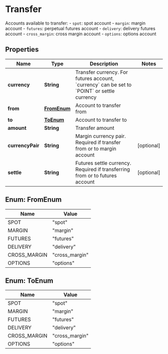 
# Transfer

Accounts available to transfer:  - `spot`: spot account - `margin`: margin account - `futures`: perpetual futures account - `delivery`: delivery futures account - `cross_margin`: cross margin account - `options`: options account

## Properties

Name | Type | Description | Notes
------------ | ------------- | ------------- | -------------
**currency** | **String** | Transfer currency. For futures account, &#x60;currency&#x60; can be set to &#x60;POINT&#x60; or settle currency | 
**from** | [**FromEnum**](#FromEnum) | Account to transfer from | 
**to** | [**ToEnum**](#ToEnum) | Account to transfer to | 
**amount** | **String** | Transfer amount | 
**currencyPair** | **String** | Margin currency pair. Required if transfer from or to margin account |  [optional]
**settle** | **String** | Futures settle currency. Required if transferring from or to futures account |  [optional]

## Enum: FromEnum

Name | Value
---- | -----
SPOT | &quot;spot&quot;
MARGIN | &quot;margin&quot;
FUTURES | &quot;futures&quot;
DELIVERY | &quot;delivery&quot;
CROSS_MARGIN | &quot;cross_margin&quot;
OPTIONS | &quot;options&quot;

## Enum: ToEnum

Name | Value
---- | -----
SPOT | &quot;spot&quot;
MARGIN | &quot;margin&quot;
FUTURES | &quot;futures&quot;
DELIVERY | &quot;delivery&quot;
CROSS_MARGIN | &quot;cross_margin&quot;
OPTIONS | &quot;options&quot;

